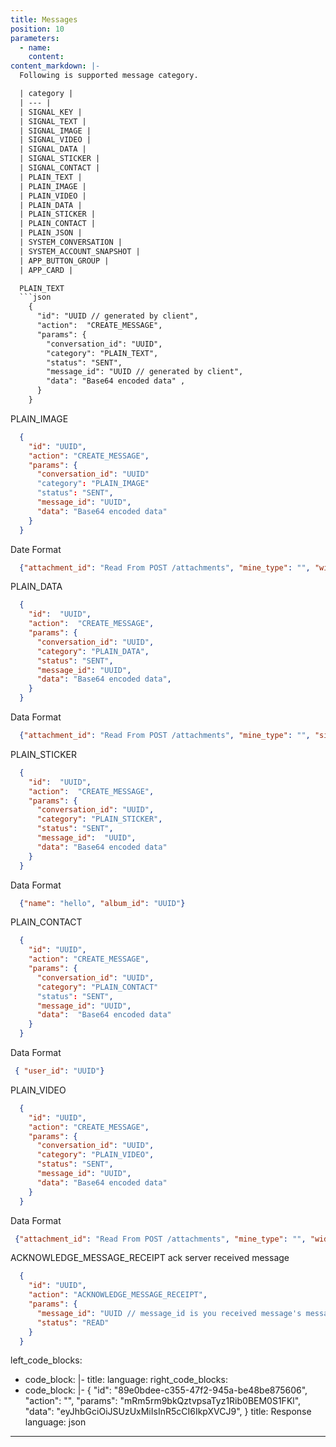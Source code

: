 ```yaml
---
title: Messages
position: 10
parameters:
  - name:
    content:
content_markdown: |-
  Following is supported message category.

  | category | 
  | --- | 
  | SIGNAL_KEY | 
  | SIGNAL_TEXT | 
  | SIGNAL_IMAGE | 
  | SIGNAL_VIDEO | 
  | SIGNAL_DATA | 
  | SIGNAL_STICKER | 
  | SIGNAL_CONTACT | 
  | PLAIN_TEXT | 
  | PLAIN_IMAGE | 
  | PLAIN_VIDEO | 
  | PLAIN_DATA | 
  | PLAIN_STICKER | 
  | PLAIN_CONTACT | 
  | PLAIN_JSON | 
  | SYSTEM_CONVERSATION | 
  | SYSTEM_ACCOUNT_SNAPSHOT | 
  | APP_BUTTON_GROUP | 
  | APP_CARD | 

  PLAIN_TEXT 
  ```json
    {
      "id": "UUID // generated by client", 
      "action":  "CREATE_MESSAGE",
      "params": {
        "conversation_id": "UUID",
        "category": "PLAIN_TEXT",
        "status": "SENT",
        "message_id": "UUID // generated by client",
        "data": "Base64 encoded data" ,
      }
    }
  ```

  PLAIN_IMAGE
  ```json
    {
      "id": "UUID",
      "action": "CREATE_MESSAGE",
      "params": {
        "conversation_id": "UUID"
        "category": "PLAIN_IMAGE"
        "status": "SENT",
        "message_id": "UUID",
        "data": "Base64 encoded data"
      }
    }
   ```

  Date Format
  ```json
    {"attachment_id": "Read From POST /attachments", "mine_type": "", "width": "100", "height": "100", "size": "1000byte", "thumbnail": "base64 encoded"}
  ```

  PLAIN_DATA
  ```json
    {
      "id":  "UUID",
      "action":  "CREATE_MESSAGE",
      "params": {
        "conversation_id": "UUID",
        "category": "PLAIN_DATA",
        "status": "SENT",
        "message_id": "UUID",
        "data": "Base64 encoded data",
      }
    }
  ```
  Data Format
  ```json
    {"attachment_id": "Read From POST /attachments", "mine_type": "", "size": "1000byte", "name": "Share"}
  ```

  PLAIN_STICKER
  ```json
    {
      "id":  "UUID",
      "action":  "CREATE_MESSAGE",
      "params": {
        "conversation_id": "UUID",
        "category": "PLAIN_STICKER",
        "status": "SENT",
        "message_id":  "UUID",
        "data": "Base64 encoded data"
      }
    }
  ```
  Data Format
  ```json
    {"name": "hello", "album_id": "UUID"}
  ```

  PLAIN_CONTACT
  ```json
    {
      "id": "UUID",
      "action": "CREATE_MESSAGE",
      "params": {
        "conversation_id": "UUID",
        "category": "PLAIN_CONTACT"
        "status": "SENT",
        "message_id": "UUID",
        "data":  "Base64 encoded data"
      }
    }
  ```
  Data Format
  ```json
   { "user_id": "UUID"}
  ```

  PLAIN_VIDEO
  ```json
    {
      "id": "UUID",
      "action": "CREATE_MESSAGE",
      "params": {
        "conversation_id": "UUID",
        "category": "PLAIN_VIDEO",
        "status": "SENT",
        "message_id": "UUID",
        "data": "Base64 encoded data"
      }
    }
  ```
  Data Format
  ```json
   {"attachment_id": "Read From POST /attachments", "mine_type": "", "width": "100", "height": "100", "size": "1000byte", "duration": "1000s", "thumbnail": "base64 encoded"}
  ```

  ACKNOWLEDGE_MESSAGE_RECEIPT ack server received message
  ```json
    {
      "id": "UUID",
      "action": "ACKNOWLEDGE_MESSAGE_RECEIPT",
      "params": {
        "message_id": "UUID // message_id is you received message's message_id",
        "status": "READ"
      }
    }
  ```


left_code_blocks:
  - code_block: |-
    title: 
    language: 
right_code_blocks:
  - code_block: |-
      {
        "id": "89e0bdee-c355-47f2-945a-be48be875606",
        "action": "",
        "params": "mRm5rm9bkQztvpsaTyz1Rib0BEM0S1FKl",
        "data": "eyJhbGciOiJSUzUxMiIsInR5cCI6IkpXVCJ9",
      }
    title: Response
    language: json
---
```

